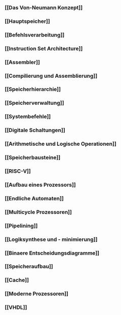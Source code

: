 ### [[Das Von-Neumann Konzept]]
### [[Hauptspeicher]]
### [[Befehlsverarbeitung]]
### [[Instruction Set Architecture]]
### [[Assembler]]
### [[Compilierung und Assemblierung]]
### [[Speicherhierarchie]]
### [[Speicherverwaltung]]
### [[Systembefehle]]
### [[Digitale Schaltungen]]
### [[Arithmetische und Logische Operationen]]
### [[Speicherbausteine]]
### [[RISC-V]]
### [[Aufbau eines Prozessors]]
### [[Endliche Automaten]]
### [[Multicycle Prozessoren]]
### [[Pipelining]]
### [[Logiksynthese und - minimierung]]
### [[Binaere Entscheidungsdiagramme]]
### [[Speicheraufbau]]
### [[Cache]]
### [[Moderne Prozessoren]]
### [[VHDL]]